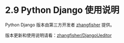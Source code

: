 # 2.9 Python Django 使用说明

Python Django 版本由第三方开发者 [zhangfisher](https://github.com/zhangfisher/DjangoUeditor) 提供。

版本更新和使用说明请看：[zhangfisher/DjangoUeditor](https://github.com/zhangfisher/DjangoUeditor/blob/master/readme.md)

